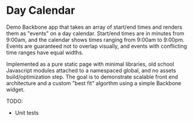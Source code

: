 # Day Calendar

Demo Backbone app that takes an array of start/end times and renders them as "events" on a day
calendar.  Start/end times are in minutes from 9:00am, and the calendar shows times ranging
from 9:00am to 9:00pm.  Events are guaranteed not to overlap visually, and events with conflicting
time ranges have equal widths.

Implemented as a pure static page with minimal libraries, old school Javascript modules attached
to a namespaced global, and no assets build/optimization step.  The goal is to demonstrate scalable
front end architecture and a custom "best fit" algorthm using a simple Backbone widget.

TODO:
- Unit tests
